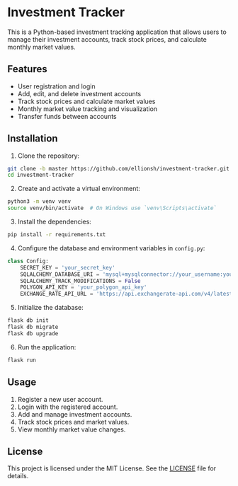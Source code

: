 # Investment Tracker

This is a Python-based investment tracking application that allows users to manage their investment accounts, track stock prices, and calculate monthly market values.

## Features

- User registration and login
- Add, edit, and delete investment accounts
- Track stock prices and calculate market values
- Monthly market value tracking and visualization
- Transfer funds between accounts

## Installation

1. Clone the repository:

```sh
git clone -b master https://github.com/ellionsh/investment-tracker.git
cd investment-tracker
```

2. Create and activate a virtual environment:

```sh
python3 -m venv venv
source venv/bin/activate  # On Windows use `venv\Scripts\activate`
```

3. Install the dependencies:

```sh
pip install -r requirements.txt
```

4. Configure the database and environment variables in `config.py`:

```python
class Config:
    SECRET_KEY = 'your_secret_key'
    SQLALCHEMY_DATABASE_URI = 'mysql+mysqlconnector://your_username:your_password@localhost/investment_tracker'
    SQLALCHEMY_TRACK_MODIFICATIONS = False
    POLYGON_API_KEY = 'your_polygon_api_key'
    EXCHANGE_RATE_API_URL = 'https://api.exchangerate-api.com/v4/latest/USD'
```

5. Initialize the database:

```sh
flask db init
flask db migrate
flask db upgrade
```

6. Run the application:

```sh
flask run
```

## Usage

1. Register a new user account.
2. Login with the registered account.
3. Add and manage investment accounts.
4. Track stock prices and market values.
5. View monthly market value changes.

## License

This project is licensed under the MIT License. See the [LICENSE](LICENSE) file for details.
